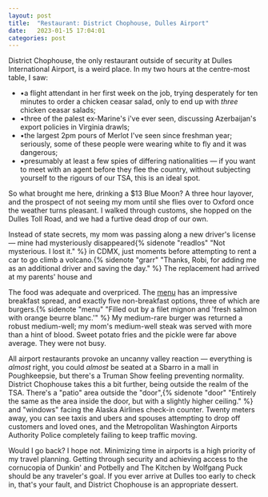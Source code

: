 ```yaml
---
layout: post
title:  "Restaurant: District Chophouse, Dulles Airport"
date:   2023-01-15 17:04:01
categories: post
---
```


District Chophouse, the only restaurant outside of security at Dulles International Airport, is a weird place. In my two hours at the centre-most table, I saw:

- •a flight attendant in her first week on the job, trying desperately for ten minutes to order a chicken ceasar salad, only to end up with *three* chicken ceasar salads;
- •three of the palest ex-Marine's i've ever seen, discussing Azerbaijan's export policies in Virginia drawls;
- •the largest 2pm pours of Merlot I've seen since freshman year; seriously, some of these people were wearing white to fly and it was dangerous;
- •presumably at least a few spies of differing nationalities — if you want to meet with an agent before they flee the country, without subjecting yourself to the rigours of our TSA, this is an ideal spot. 

So what brought me here, drinking a $13 Blue Moon? A three hour layover, and the prospect of not seeing my mom until she flies over to Oxford once the weather turns pleasant. I walked through customs, she hopped on the Dulles Toll Road, and we had a furtive dead drop of our own. 

Instead of state secrets, my mom was passing along a new driver's license — mine had mysteriously disappeared{% sidenote "readlos" "Not mysterious. I lost it." %} in CDMX, just moments before attempting to rent a car to go climb a volcano.{% sidenote "grarr" "Thanks, Robi, for adding me as an additional driver and saving the day." %} The replacement had arrived at my parents' house and 

The food was adequate and overpriced. The [menu](https://www.flydulles.com/store/district-chophouse) has an impressive breakfast spread, and exactly five non-breakfast options, three of which are burgers.{% sidenote "menu" "Filled out by a filet mignon and 'fresh salmon with orange beurre blanc.'" %} My medium-rare burger was returned a robust medium-well; my mom's medium-well steak was served with more than a hint of blood. Sweet potato fries and the pickle were far above average. They were not busy.

All airport restaurants provoke an uncanny valley reaction — everything is *almost* right, you could *almost* be seated at a Sbarro in a mall in Poughkeepsie, but there's a Truman Show feeling preventing normality. District Chophouse takes this a bit further, being outside the realm of the TSA. There's a "patio" area outside the "door",{% sidenote "door" "Entirely the same as the area inside the door, but with a slightly higher ceiling." %} and "windows" facing the Alaska Airlines check-in counter. Twenty meters away, you can see taxis and ubers and spouses attempting to drop off customers and loved ones, and the Metropolitan Washington Airports Authority Police completely failing to keep traffic moving. 

Would I go back? I hope not. Minimizing time in airports is a high priority of my travel planning. Getting through security and achieving access to the cornucopia of Dunkin' and Potbelly and The Kitchen by Wolfgang Puck should be any traveler's goal. If you ever arrive at Dulles too early to check in, that's your fault, and District Chophouse is an appropriate dessert.